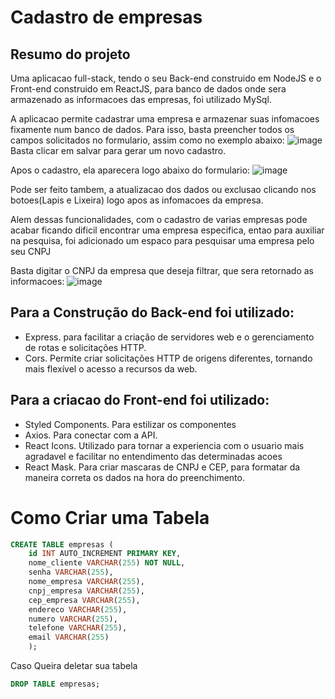 # Cadastro de empresas

## Resumo do projeto
Uma aplicacao full-stack, tendo o seu Back-end construido em NodeJS e o Front-end construido em ReactJS, para banco de dados onde sera armazenado as informacoes das empresas, foi utilizado MySql.

A aplicacao permite cadastrar uma empresa e armazenar suas infomacoes fixamente num banco de dados.
Para isso, basta preencher todos os campos solicitados no formulario, assim como no exemplo abaixo: 
![image](https://github.com/vitouz/cadastroEmpresa_frontend/assets/112439603/808c1528-154b-412c-b76b-19cf20c1bcfd)
Basta clicar em salvar para gerar um novo cadastro.

Apos o cadastro, ela aparecera logo abaixo do formulario:
![image](https://github.com/vitouz/cadastroEmpresa_frontend/assets/112439603/a191e9ae-26e7-4f0e-971e-b8a1d00bee89)

Pode ser feito tambem, a atualizacao dos dados ou exclusao clicando nos botoes(Lapis e Lixeira) logo apos as infomacoes da empresa.

Alem dessas funcionalidades, com o cadastro de varias empresas pode acabar ficando dificil encontrar uma empresa especifica, entao para auxiliar na pesquisa, foi adicionado um espaco para pesquisar uma empresa pelo seu CNPJ

Basta digitar o CNPJ da empresa que deseja filtrar, que sera retornado as informacoes:
![image](https://github.com/vitouz/cadastroEmpresa_frontend/assets/112439603/669dd135-b738-472b-bb95-d8be162c2599)


## Para a Construção do Back-end foi utilizado:
- Express. para facilitar a criação de servidores web e o gerenciamento de rotas e solicitações HTTP.
- Cors. Permite criar solicitações HTTP de origens diferentes, tornando mais flexível o acesso a recursos da web.

## Para a criacao do Front-end foi utilizado: 
- Styled Components. Para estilizar os componentes
- Axios. Para conectar com a API.
- React Icons. Utilizado para tornar a experiencia com o usuario mais agradavel e facilitar no entendimento das determinadas acoes
- React Mask. Para criar mascaras de CNPJ e CEP, para formatar da maneira correta os dados na hora do preenchimento.

# Como Criar uma Tabela

```sql
CREATE TABLE empresas (
    id INT AUTO_INCREMENT PRIMARY KEY,
    nome_cliente VARCHAR(255) NOT NULL,
    senha VARCHAR(255),
    nome_empresa VARCHAR(255),
    cnpj_empresa VARCHAR(255),
    cep_empresa VARCHAR(255),
    endereco VARCHAR(255),
    numero VARCHAR(255),
    telefone VARCHAR(255),
    email VARCHAR(255)
    );
```

Caso Queira deletar sua tabela

```sql
DROP TABLE empresas;
```
